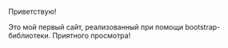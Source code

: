 Приветствую!

Это мой первый сайт, реализованный при помощи bootstrap-библиотеки.
Приятного просмотра!
